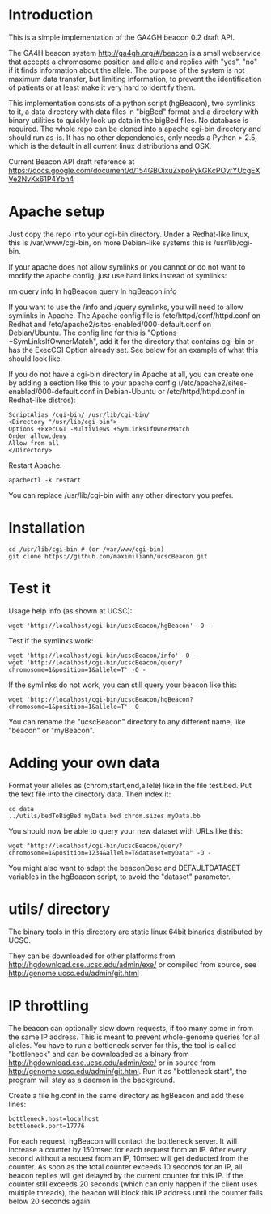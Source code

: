 Introduction
============

This is a simple implementation of the GA4GH beacon 0.2 draft API.

The GA4H beacon system http://ga4gh.org/#/beacon is a small webservice
that accepts a chromosome position and allele and replies with "yes", "no" if
it finds information about the allele.  The purpose of the system is not
maximum data transfer, but limiting information, to prevent the identification
of patients or at least make it very hard to identify them.

This implementation consists of a python script (hgBeacon), two symlinks to it,
a data directory with data files in "bigBed" format and a directory with binary 
utilities to quickly look up data in the bigBed files. No database is required.
The whole repo can be cloned into a apache cgi-bin directory and should run as-is.
It has no other dependencies, only needs a Python > 2.5, which
is the default in all current linux distributions and OSX.

Current Beacon API draft reference at
https://docs.google.com/document/d/154GBOixuZxpoPykGKcPOyrYUcgEXVe2NvKx61P4Ybn4

Apache setup
============

Just copy the repo into your cgi-bin directory.
Under a Redhat-like linux, this is /var/www/cgi-bin, on more Debian-like systems
this is /usr/lib/cgi-bin.

If your apache does not allow symlinks or you cannot or do not want to modify
the apache config, just use hard links instead of symlinks:
  
  rm query info
  ln hgBeacon query
  ln hgBeacon info

If you want to use the /info and /query symlinks, you will need to allow symlinks 
in Apache. The Apache config file
is /etc/httpd/conf/httpd.conf on Redhat and /etc/apache2/sites-enabled/000-default.conf
on Debian/Ubuntu. The config line for this is "Options +SymLinksIfOwnerMatch", add
it for the directory that contains cgi-bin or has the ExecCGI Option already set.
See below for an example of what this should look like.

If you do not have a cgi-bin directory in Apache at all, you can 
create one by adding a section like this to your apache config
(/etc/apache2/sites-enabled/000-default.conf in Debian-Ubuntu or
/etc/httpd/httpd.conf in Redhat-like distros):

    ScriptAlias /cgi-bin/ /usr/lib/cgi-bin/
    <Directory "/usr/lib/cgi-bin">
    Options +ExecCGI -MultiViews +SymLinksIfOwnerMatch
    Order allow,deny
    Allow from all
    </Directory>

Restart Apache:

    apachectl -k restart

You can replace /usr/lib/cgi-bin with any other directory you prefer.

Installation
============

    cd /usr/lib/cgi-bin # (or /var/www/cgi-bin)
    git clone https://github.com/maximilianh/ucscBeacon.git

Test it
=======

Usage help info (as shown at UCSC):

    wget 'http://localhost/cgi-bin/ucscBeacon/hgBeacon' -O -

Test if the symlinks work:

    wget 'http://localhost/cgi-bin/ucscBeacon/info' -O -
    wget 'http://localhost/cgi-bin/ucscBeacon/query?chromosome=1&position=1&allele=T' -O -

If the symlinks do not work, you can still query your beacon like this:

    wget 'http://localhost/cgi-bin/ucscBeacon/hgBeacon?chromosome=1&position=1&allele=T' -O -

You can rename the "ucscBeacon" directory to any different name, like "beacon"
or "myBeacon".

Adding your own data
====================

Format your alleles as (chrom,start,end,allele) like in the file test.bed.
Put the text file into the directory data.
Then index it:

    cd data
    ../utils/bedToBigBed myData.bed chrom.sizes myData.bb

You should now be able to query your new dataset with URLs like this:

    wget "http://localhost/cgi-bin/ucscBeacon/query?chromosome=1&position=1234&allele=T&dataset=myData" -O -

You might also want to adapt the beaconDesc and DEFAULTDATASET variables 
in the hgBeacon script, to avoid the "dataset" parameter.

utils/ directory
================

The binary tools in this directory are static linux 64bit binaries distributed
by UCSC.

They can be downloaded for other platforms from
http://hgdownload.cse.ucsc.edu/admin/exe/ or compiled from source, see
http://genome.ucsc.edu/admin/git.html .

IP throttling
=============

The beacon can optionally slow down requests, if too many come in from the same
IP address. This is meant to prevent whole-genome queries for all alleles. You
have to run a bottleneck server for this, the tool is called "bottleneck" and
can be downloaded as a binary from http://hgdownload.cse.ucsc.edu/admin/exe/ or
in source from http://genome.ucsc.edu/admin/git.html. Run it as "bottleneck
start", the program will stay as a daemon in the background.

Create a file hg.conf in the same directory as hgBeacon and add these lines:

    bottleneck.host=localhost
    bottleneck.port=17776

For each request, hgBeacon will contact the bottleneck server. It will
increase a counter by 150msec for each request from an IP. After every second
without a request from an IP, 10msec will get deducted from the counter. As
soon as the total counter exceeds 10 seconds for an IP, all beacon replies will
get delayed by the current counter for this IP. If the counter still exceeds 20
seconds (which can only happen if the client uses multiple threads), the beacon
will block this IP address until the counter falls below 20 seconds again.


